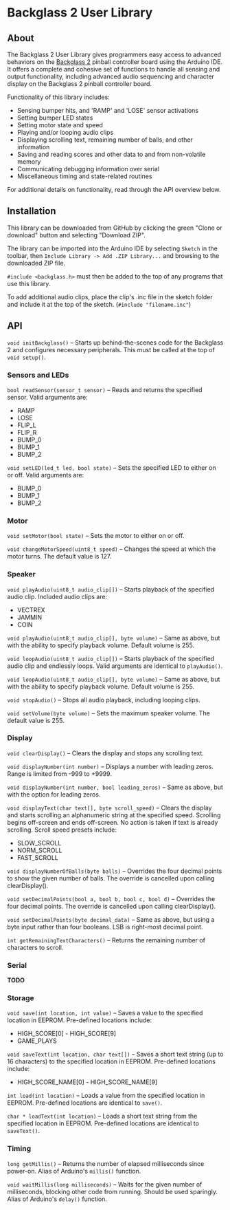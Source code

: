 # Backglass 2 User Library

## About

The Backglass 2 User Library gives programmers easy access to advanced behaviors on the [Backglass 2](https://github.com/AESTHET1C/Backglass-2/) pinball controller board using the Arduino IDE. It offers a complete and cohesive set of functions to handle all sensing and output functionality, including advanced audio sequencing and character display on the Backglass 2 pinball controller board.

Functionality of this library includes:

* Sensing bumper hits, and 'RAMP' and 'LOSE' sensor activations
* Setting bumper LED states
* Setting motor state and speed
* Playing and/or looping audio clips
* Displaying scrolling text, remaining number of balls, and other information
* Saving and reading scores and other data to and from non-volatile memory
* Communicating debugging information over serial
* Miscellaneous timing and state-related routines

For additional details on functionality, read through the API overview below.

## Installation

This library can be downloaded from GitHub by clicking the green "Clone or download" button and selecting "Download ZIP".

The library can be imported into the Arduino IDE by selecting `Sketch` in the toolbar, then `Include Library -> Add .ZIP Library...` and browsing to the downloaded ZIP file.

`#include <backglass.h>` must then be added to the top of any programs that use this library.

To add additional audio clips, place the clip's .inc file in the sketch folder and include it at the top of the sketch. (`#include "filename.inc"`)

## API

`void initBackglass()` – Starts up behind-the-scenes code for the Backglass 2 and configures necessary peripherals. This must be called at the top of `void setup()`.

### Sensors and LEDs

`bool readSensor(sensor_t sensor)` – Reads and returns the specified sensor. Valid arguments are:

* RAMP
* LOSE
* FLIP_L
* FLIP_R
* BUMP_0
* BUMP_1
* BUMP_2

`void setLED(led_t led, bool state)` – Sets the specified LED to either on or off. Valid arguments are:

* BUMP_0
* BUMP_1
* BUMP_2

### Motor

`void setMotor(bool state)` – Sets the motor to either on or off.

`void changeMotorSpeed(uint8_t speed)` – Changes the speed at which the motor turns. The default value is 127.

### Speaker

`void playAudio(uint8_t audio_clip[])` – Starts playback of the specified audio clip. Included audio clips are:

* VECTREX
* JAMMIN
* COIN

`void playAudio(uint8_t audio_clip[], byte volume)` – Same as above, but with the ability to specify playback volume. Default volume is 255.

`void loopAudio(uint8_t audio_clip[])` – Starts playback of the specified audio clip and endlessly loops. Valid arguments are identical to `playAudio()`.

`void loopAudio(uint8_t audio_clip[], byte volume)` – Same as above, but with the ability to specify playback volume. Default volume is 255.

`void stopAudio()` – Stops all audio playback, including looping clips.

`void setVolume(byte volume)` – Sets the maximum speaker volume. The default value is 255.

### Display

`void clearDisplay()` – Clears the display and stops any scrolling text.

`void displayNumber(int number)` – Displays a number with leading zeros. Range is limited from -999 to +9999.

`void displayNumber(int number, bool leading_zeros)` – Same as above, but with the option for leading zeros.

`void displayText(char text[], byte scroll_speed)` – Clears the display and starts scrolling an alphanumeric string at the specified speed. Scrolling begins off-screen and ends off-screen. No action is taken if text is already scrolling. Scroll speed presets include:

* SLOW_SCROLL
* NORM_SCROLL
* FAST_SCROLL

`void displayNumberOfBalls(byte balls)` – Overrides the four decimal points to show the given number of balls. The override is cancelled upon calling clearDisplay().

`void setDecimalPoints(bool a, bool b, bool c, bool d)` – Overrides the four decimal points. The override is cancelled upon calling clearDisplay().

`void setDecimalPoints(byte decimal_data)` – Same as above, but using a byte input rather than four booleans. LSB is right-most decimal point.

`int getRemainingTextCharacters()` – Returns the remaining number of characters to scroll.

### Serial

**TODO**

### Storage

`void save(int location, int value)` – Saves a value to the specified location in EEPROM. Pre-defined locations include:

* HIGH_SCORE[0] - HIGH_SCORE[9]
* GAME_PLAYS

`void saveText(int location, char text[])` – Saves a short text string (up to 16 characters) to the specified location in EEPROM. Pre-defined locations include:

* HIGH_SCORE_NAME[0] - HIGH_SCORE_NAME[9]

`int load(int location)` – Loads a value from the specified location in EEPROM. Pre-defined locations are identical to `save()`.

`char * loadText(int location)` – Loads a short text string from the specified location in EEPROM. Pre-defined locations are identical to `saveText()`.

### Timing

`long getMillis()` – Returns the number of elapsed milliseconds since power-on. Alias of Arduino's `millis()` function.

`void waitMillis(long milliseconds)` – Waits for the given number of milliseconds, blocking other code from running. Should be used sparingly. Alias of Arduino's `delay()` function.
